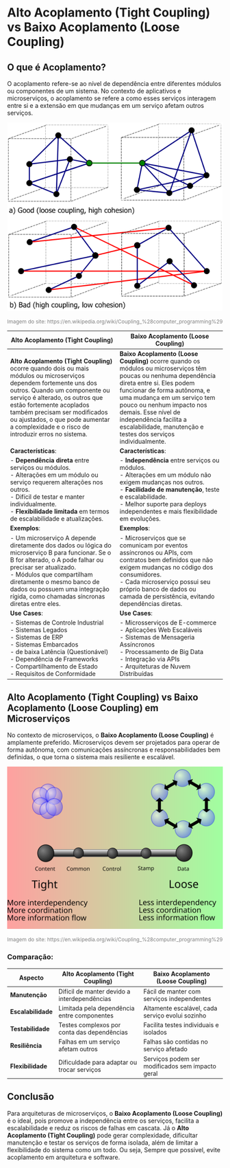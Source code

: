 # Alto Acoplamento (Tight Coupling) vs Baixo Acoplamento (Loose Coupling)

## O que é Acoplamento?

O acoplamento refere-se ao nível de dependência entre diferentes módulos ou componentes de um sistema. No contexto de aplicativos e microserviços, o acoplamento se refere a como esses serviços interagem entre si e a extensão em que mudanças em um serviço afetam outros serviços.

![Alt text](image.png)
<p style="font-size: 12px; color: gray;">
Imagem do site: https://en.wikipedia.org/wiki/Coupling_%28computer_programming%29</p>


| **Alto Acoplamento (Tight Coupling)**| **Baixo Acoplamento (Loose Coupling)**|
|--------------------------------------------------------------------------------------------------------------------------|--------------------------------------------------------------------------------------------------------------------------|
| **Alto Acoplamento (Tight Coupling)** ocorre quando dois ou mais módulos ou microserviços dependem fortemente uns dos outros. Quando um componente ou serviço é alterado, os outros que estão fortemente acoplados também precisam ser modificados ou ajustados, o que pode aumentar a complexidade e o risco de introduzir erros no sistema. | **Baixo Acoplamento (Loose Coupling)** ocorre quando os módulos ou microserviços têm poucas ou nenhuma dependência direta entre si. Eles podem funcionar de forma autônoma, e uma mudança em um serviço tem pouco ou nenhum impacto nos demais. Esse nível de independência facilita a escalabilidade, manutenção e testes dos serviços individualmente. |
| **Características**:|**Características**:|
| - **Dependência direta** entre serviços ou módulos.<br>- Alterações em um módulo ou serviço requerem alterações nos outros.<br>- Difícil de testar e manter individualmente.<br>- **Flexibilidade limitada** em termos de escalabilidade e atualizações. | - **Independência** entre serviços ou módulos.<br>- Alterações em um módulo não exigem mudanças nos outros.<br>- **Facilidade de manutenção**, teste e escalabilidade.<br>- Melhor suporte para deploys independentes e mais flexibilidade em evoluções. |
| **Exemplos**:| **Exemplos**:|
| - Um microserviço A depende diretamente dos dados ou lógica do microserviço B para funcionar. Se o B for alterado, o A pode falhar ou precisar ser atualizado.<br>- Módulos que compartilham diretamente o mesmo banco de dados ou possuem uma integração rígida, como chamadas síncronas diretas entre eles. | - Microserviços que se comunicam por eventos assíncronos ou APIs, com contratos bem definidos que não exigem mudanças no código dos consumidores.<br>- Cada microserviço possui seu próprio banco de dados ou camada de persistência, evitando dependências diretas. |
| **Use Cases**:| **Use Cases**:|
| - Sistemas de Controle Industrial<br>- Sistemas Legados<br>- Sistemas de ERP<br>- Sistemas Embarcados<br>- de baixa Latência (Questionável) <br>- Dependência de Frameworks<br>- Compartilhamento de Estado<br>- Requisitos de Conformidade | - Microsserviços de E-commerce<br>- Aplicações Web Escaláveis<br>- Sistemas de Mensageria Assíncronos<br>- Processamento de Big Data<br>- Integração via APIs<br>- Arquiteturas de Nuvem Distribuídas |

## Alto Acoplamento (Tight Coupling) vs Baixo Acoplamento (Loose Coupling) em Microserviços

No contexto de microserviços, o **Baixo Acoplamento (Loose Coupling)** é amplamente preferido. Microserviços devem ser projetados para operar de forma autônoma, com comunicações assíncronas e responsabilidades bem definidas, o que torna o sistema mais resiliente e escalável.

![Alt text](image-1.png)
<p style="font-size: 12px; color: gray;">
Imagem do site: https://en.wikipedia.org/wiki/Coupling_%28computer_programming%29</p>


### Comparação:

| **Aspecto**         | **Alto Acoplamento (Tight Coupling)**                            | **Baixo Acoplamento (Loose Coupling)**                         |
|---------------------|-------------------------------------------------|-----------------------------------------------|
| **Manutenção**       | Difícil de manter devido a interdependências    | Fácil de manter com serviços independentes    |
| **Escalabilidade**   | Limitada pela dependência entre componentes     | Altamente escalável, cada serviço evolui sozinho |
| **Testabilidade**    | Testes complexos por conta das dependências     | Facilita testes individuais e isolados        |
| **Resiliência**      | Falhas em um serviço afetam outros              | Falhas são contidas no serviço afetado        |
| **Flexibilidade**    | Dificuldade para adaptar ou trocar serviços     | Serviços podem ser modificados sem impacto geral |

## Conclusão

Para arquiteturas de microserviços, o **Baixo Acoplamento (Loose Coupling)** é o ideal, pois promove a independência entre os serviços, facilita a escalabilidade e reduz os riscos de falhas em cascata. Já o **Alto Acoplamento (Tight Coupling)** pode gerar complexidade, dificultar manutenção e testar os serviços de forma isolada, além de limitar a flexibilidade do sistema como um todo.
Ou seja, Sempre que possivel, evite acoplamento em arquitetura e software.
